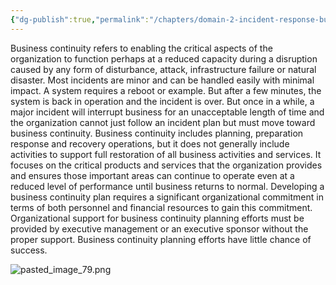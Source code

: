 ```yaml
---
{"dg-publish":true,"permalink":"/chapters/domain-2-incident-response-business-continuity-and-disaster-recovery-concepts/domain-2-incident-response-business-continuity-and-disaster-recovery-concepts/2-8-the-goal-of-business-continuity/","noteIcon":""}
---
```



Business continuity refers to enabling the critical aspects of the organization to function perhaps at a reduced capacity during a disruption caused by any form of disturbance, attack, infrastructure failure or natural disaster. Most incidents are minor and can be handled easily with minimal impact. A system requires a reboot or example. But after a few minutes, the system is back in operation and the incident is over. But once in a while, a major incident will interrupt business for an unacceptable length of time and the organization cannot just follow an incident plan but must move toward business continuity. Business continuity includes planning, preparation response and recovery operations, but it does not generally include activities to support full restoration of all business activities and services. It focuses on the critical products and services that the organization provides and ensures those important areas can continue to operate even at a reduced level of performance until business returns to normal. Developing a business continuity plan requires a significant organizational commitment in terms of both personnel and financial resources to gain this commitment. Organizational support for business continuity planning efforts must be provided by executive management or an executive sponsor without the proper support. Business continuity planning efforts have little chance of success.

![pasted_image_79.png](/img/user/pasted_image_79.png)